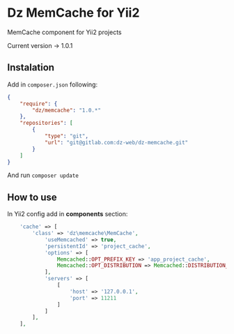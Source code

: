 # Dz MemCache for Yii2

MemCache component for Yii2 projects

Current version -> 1.0.1

## Instalation

Add in `composer.json` following:

```json
{
    "require": {
        "dz/memcache": "1.0.*"
    },
    "repositories": [
        {
            "type": "git",
            "url": "git@gitlab.com:dz-web/dz-memcache.git"
        }
    ]
}
```

And run `composer update`

## How to use

In Yii2 config add in **components** section:

```php
    'cache' => [
        'class' => 'dz\memcache\MemCache',
            'useMemcached' => true,
            'persistentId' => 'project_cache',
            'options' => [
                Memcached::OPT_PREFIX_KEY => 'app_project_cache',
                Memcached::OPT_DISTRIBUTION => Memcached::DISTRIBUTION_CONSISTENT
            ],
            'servers' => [
                [
                    'host' => '127.0.0.1',
                    'port' => 11211
                ]
            ]
        ],
    ],
```
